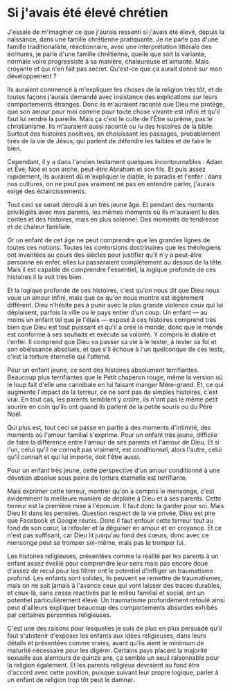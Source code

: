 Si j'avais été élevé chrétien
=============================

J'essaie de m'imaginer ce que j'aurais ressenti si j'avais été élevé, depuis
la naissance, dans une famille chrétienne pratiquante. Je ne parle pas d'une
famille traditionaliste, réactionnaire, avec une interprétation littérale
des écritures, je parle d'une famille chrétienne, quelle que soit la
variante, normale voire progressiste à sa manière, chaleureuse et aimante.
Mais croyante et qui n'en fait pas secret. Qu'est-ce que ça aurait donné sur
mon développement ?

Ils auraient commencé à m'expliquer les choses de la religion très tôt, et
de toutes façons j'aurais demandé avec insistance des explications sur leurs
comportements étranges. Donc ils m'auraient raconté que Dieu me protège, que
son amour pour moi comme pour toute chose vivante est infini et qu'il faut
lui rendre la pareille. Mais ça c'est le culte de l'Être suprême, pas le
christianisme. Ils m'auraient aussi raconté ou lu des histoires de la bible.
Surtout des histoires positives, en choisissant les passages, probablement
tirés de la vie de Jésus, qui parlent de défendre les faibles et de faire le
bien.

Cependant, il y a dans l'ancien testament quelques incontournables : Adam et
Ève, Noé et son arche, peut-être Abraham et son fils. Et puis assez
rapidement, ils auraient dû m'expliquer le diable, le paradis et l'enfer :
dans nos cultures, on ne peut pas vraiment ne pas en entendre parler,
j'aurais exigé des éclaircissements.

Tout ceci se serait déroulé à un très jeune âge. Et pendant des moments
privilégiés avec mes parents, les mêmes moments où ils m'auraient lu des
contes et des histoires, mais en plus solennel. Des moments de tendresse et
de chaleur familiale.

Or un enfant de cet âge ne peut comprendre que les grandes lignes de toutes
ces notions. Toutes les contorsions doctrinaires que les théologiens ont
inventées au cours des siècles pour justifier qu'il n'y a peut-être personne
en enfer, elles lui passeraient complètement au dessus de la tête. Mais il
est capable de comprendre l'essentiel, la logique profonde de ces histoires
il la voit très bien.

Et la logique profonde de ces histoires, c'est qu'on nous dit que Dieu nous
voue un amour infini, mais que ce qu'on nous montre est légèrement
différent. Dieu n'hésite pas à punir avec la plus grande violence ceux qui
lui déplaisent, parfois la ville ou le pays entier d'un coup. Un enfant — au
moins un enfant tel que je l'étais — exposé à ces histoires comprend très
bien que Dieu est tout puissant et qu'il a créé le monde, donc que le monde
est conforme à ses souhaits et exécute sa volonté. Y compris le diable et
l'enfer. Il comprend que Dieu va passer sa vie à le tester, à tester sa foi
et son obéissance absolues, et que s'il échoue à l'un quelconque de ces
tests, c'est la torture éternelle qui l'attend.

Pour un enfant jeune, ce sont des histoires absolument terrifiantes.
Beaucoup plus terrifiantes que le Petit chaperon rouge, même la version où
le loup fait d'elle une cannibale en lui faisant manger Mère-grand. Et, ce
qui augmente l'impact de la terreur, ce ne sont pas de simples histoires,
c'est vrai. En tout cas, les parents semblent y croire, ils n'ont pas le
même petit sourire en coin qu'ils ont quand ils parlent de la petite souris
ou du Père Noël.

Qui plus est, tout ceci se passe en partie à des moments d'intimité, des
moments où l'amour familial s'exprime. Pour un enfant très jeune, difficile
de faire la différence entre l'amour de ses parents et l'amour de Dieu. Et
si l'un, celui qu'il ne connaît pas vraiment, est conditionnel, alors
l'autre, celui qu'il connaît et qui lui importe, doit l'être aussi.

Pour un enfant très jeune, cette perspective d'un amour conditionné à une
dévotion absolue sous peine de torture éternelle est terrifiante.

Mais exprimer cette terreur, montrer qu'on a compris le mensonge, c'est
évidemment la meilleure manière de déplaire à Dieu et à ses parents. Cette
terreur est la première mise à l'épreuve. Il faut donc la garder pour soi.
Mais Dieu lit dans les pensées. Question respect de la vie privée, Dieu est
pire que Facebook et Google réunis. Donc il faut enfouir cette terreur tout
au fond de son cœur, la refouler et la déguiser en amour et en croyance. Et
ce n'est pas suffisant, car Dieu lit jusqu'au fond des cœurs, donc avec ce
mensonge peut se tromper soi-même, mais pas le tromper lui.

Les histoires religieuses, présentées comme la réalité par les parents à un
enfant assez éveillé pour comprendre leur sens mais pas encore doué d'assez
de recul pour les filtrer ont le potentiel d'infliger un traumatisme
profond. Les enfants sont solides, ils peuvent se remettre de traumatismes,
mais on ne sait jamais à l'avance ceux qui vont laisser des traces durables,
et ceux-là, sans cesse réactivés par le milieu familial et social, ont un
potentiel particulièrement élevé. Un traumatisme profondément refoulé ainsi
peut d'ailleurs expliquer beaucoup des comportements absurdes exhibés par
certaines personnes religieuses.

C'est une des raisons pour lesquelles je suis de plus en plus persuadé qu'il
faut s'abstenir d'exposer les enfants aux idées religieuses, dans leurs
détails et présentées comme vraies, avant qu'ils aient le minimum de
maturité nécessaire pour les digérer. Certains pays placent la majorité
sexuelle aux alentours de quinze ans, ça semble un seuil raisonnable pour la
religion également. Et les parents religieux devraient au fond être d'accord
avec cette position, puisque suivant leur propre logique, parler à un enfant
de religion trop tôt peut le damner.
